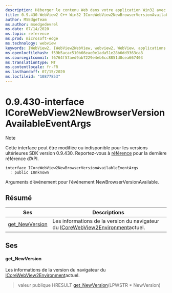 ```yaml
---
description: Héberger le contenu Web dans votre application Win32 avec le contrôle Microsoft Edge WebView2
title: 0.9.430-WebView2 C++ Win32 ICoreWebView2NewBrowserVersionAvailableEventArgs
author: MSEdgeTeam
ms.author: msedgedevrel
ms.date: 07/14/2020
ms.topic: reference
ms.prod: microsoft-edge
ms.technology: webview
keywords: IWebView2, IWebView2WebView, webview2, WebView, applications Win32, Win32, Edge, ICoreWebView2, ICoreWebView2Host, contrôle de navigateur, html Edge
ms.openlocfilehash: f59b5acac510b66eae0e1ada51e28b6dd9363ca8
ms.sourcegitcommit: f6764f57aed9ab7229e4eb6cc8851d0cea667403
ms.translationtype: MT
ms.contentlocale: fr-FR
ms.lasthandoff: 07/15/2020
ms.locfileid: "10877853"
---
```

# 0.9.430-interface ICoreWebView2NewBrowserVersionAvailableEventArgs 

> [!NOTE]
> Cette interface peut être modifiée ou indisponible pour les versions ultérieures SDK version 0.9.430. Reportez-vous à [référence](../../../webview2-api-reference.md) pour la dernière référence d’API.

```
interface ICoreWebView2NewBrowserVersionAvailableEventArgs
  : public IUnknown
```

Arguments d’événement pour l’événement NewBrowserVersionAvailable.

## Résumé

 Ses                        | Descriptions
--------------------------------|---------------------------------------------
[get_NewVersion](#get_newversion) | Les informations de la version du navigateur du [ICoreWebView2Environment](ICoreWebView2Environment.md)actuel.

## Ses

#### get_NewVersion 

Les informations de la version du navigateur du [ICoreWebView2Environment](ICoreWebView2Environment.md)actuel.

> valeur publique HRESULT [get_NewVersion](#get_newversion)(LPWSTR * NewVersion)

